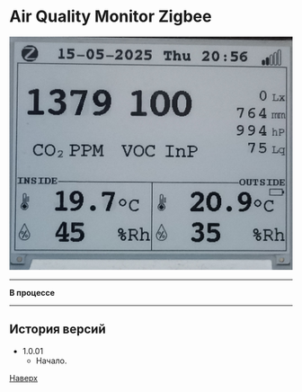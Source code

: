 # <a id="Top">Air Quality Monitor Zigbee</a>


<img src="https://raw.githubusercontent.com/slacky1965/air_quality_monitor_zrd/refs/heads/main/doc/images/screen.jpg"/>

---

**В процессе**

---

## История версий
- 1.0.01
	- Начало.

[Наверх](#Top)

